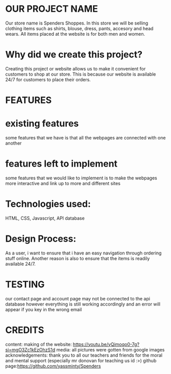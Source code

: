 # OUR PROJECT NAME
Our store name is Spenders Shoppes. In this store we will be selling clothing items such as shirts, blouse, dress, pants, accesory and head wears. All items placed at the website is for both men and women. 

# Why did we create this project?
Creating this project or website allows us to make it convenient for customers to shop at our store. This is because our website is available 24/7 for customers to place their orders. 

# FEATURES
# existing features
some features that we have is that all the webpages are connected with one another
# features left to implement
some features that we would like to implement is to make the webpages more interactive and link up to more and different sites

# Technologies used:
HTML, CSS, Javascript, API database

# Design Process:
As a user, i want to ensure that i have an easy navigation through ordering stuff online. Another reason is also to ensure that the items is readily available 24/7. 

# TESTING
our contact page and account page may not be connected to the api database however everything is still working accordingly and an error will appear if you key in the wrong email

# CREDITS
content: making of the website: https://youtu.be/yQimoqo0-7g?si=mgO3Zc1kEzOhzS1d
media: all pictures were gotten from google images
acknowledgements: thank you to all our teachers and friends for the moral and mental support (especially mr donovan for teaching us id :>) github page:https://github.com/yassminty/Spenders
